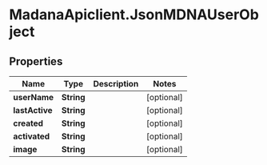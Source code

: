 # MadanaApiclient.JsonMDNAUserObject

## Properties

Name | Type | Description | Notes
------------ | ------------- | ------------- | -------------
**userName** | **String** |  | [optional] 
**lastActive** | **String** |  | [optional] 
**created** | **String** |  | [optional] 
**activated** | **String** |  | [optional] 
**image** | **String** |  | [optional] 


